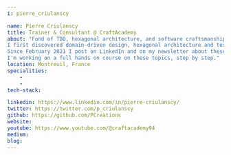 ```yaml
---
i: pierre_criulanscy

name: Pierre Criulanscy
title: Trainer & Consultant @ CraftAcademy
about: "Fond of TDD, hexagonal architecture, and software craftsmanship in general, I love to build well crafted products and share what I learn along the way. 
I first discovered domain-driven design, hexagonal architecture and test-driven development in late 2016. Since then, I try to improve the code of my client to be more testable, more understandable and more modular. I created during the first lockdown a playable online version of Dixit (a board game) with those practices in mind and now receive more than 10k monthly visit, without having to maintain it.
Since February 2021 I post on LinkedIn and on my newsletter about these topics, and I have teached introduction to clean code & SOLID principles to more than 100 students on my website Craft Academy.
I'm working on a full hands on course on these topics, step by step."
location: Montreuil, France
specialities:
    - 
    - 
tech-stack: 

linkedin: https://www.linkedin.com/in/pierre-criulanscy/
twitter: https://twitter.com/p_criulanscy
github: https://github.com/PCreations
website: 
youtube: https://www.youtube.com/@craftacademy94
medium: 
blog: 
---
```

